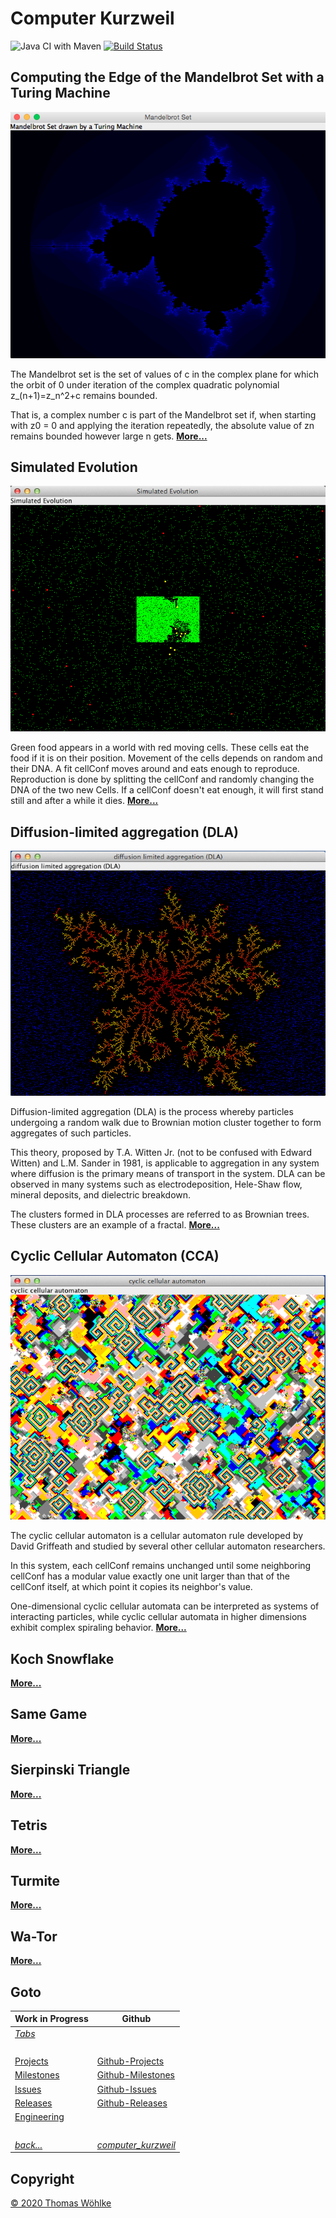 # Computer Kurzweil

![Java CI with Maven](https://github.com/Computer-Kurzweil/computer_kurzweil/workflows/Java%20CI%20with%20Maven/badge.svg)
[![Build Status](https://travis-ci.com/Computer-Kurzweil/computer_kurzweil.svg?branch=master)](https://travis-ci.com/Computer-Kurzweil/computer_kurzweil)

## Computing the Edge of the Mandelbrot Set with a Turing Machine
![Computing the Area outside the Mandelbrot Set](etc/tabs/mandelbrot/img/screen03.png)

The Mandelbrot set is the set of values of c in the complex plane for which the orbit of 0 
under iteration of the complex quadratic polynomial z_(n+1)=z_n^2+c remains bounded.

That is, a complex number c is part of the Mandelbrot set if, when starting with z0 = 0 
and applying the iteration repeatedly, the absolute value of zn remains bounded 
however large n gets. **[More...](etc/tabs/mandelbrot/README.md)**

## Simulated Evolution
![Early Screen](etc/tabs/simulatedevolution/img/screen1.png)

Green food appears in a world with red moving cells. These cells eat the food if it is on their position.
Movement of the cells depends on random and their DNA. A fit cellConf moves around and eats enough to reproduce.
Reproduction is done by splitting the cellConf and randomly changing the DNA of the two new Cells.
If a cellConf doesn't eat enough, it will first stand still and after a while it dies. **[More...](etc/tabs/simulatedevolution/README.md)**

## Diffusion-limited aggregation (DLA) 
![The Dendrite after a while](etc/tabs/dla/img/screen2.png)

Diffusion-limited aggregation (DLA) is the process whereby particles undergoing a random walk due to Brownian motion cluster together to form aggregates of such particles.

This theory, proposed by T.A. Witten Jr. (not to be confused with Edward Witten) and L.M. Sander in 1981, is applicable to aggregation
in any system where diffusion is the primary means of transport in the system. DLA can be observed in many systems such as electrodeposition,
Hele-Shaw flow, mineral deposits, and dielectric breakdown.

The clusters formed in DLA processes are referred to as Brownian trees. These clusters are an example of a fractal. **[More...](etc/tabs/dla/README.md)**

## Cyclic Cellular Automaton (CCA)
![Later Screen](etc/tabs/cca/img/screen2.png)

The cyclic cellular automaton is a cellular automaton rule developed by David Griffeath and studied by several other cellular automaton researchers.

In this system, each cellConf remains unchanged until some neighboring cellConf has a modular value exactly one unit larger than that of the cellConf itself, at which point it copies its neighbor's value.

One-dimensional cyclic cellular automata can be interpreted as systems of interacting particles, while cyclic cellular automata in higher dimensions exhibit complex spiraling behavior. **[More...](etc/tabs/cca/README.md)**

## Koch Snowflake
**[More...](etc/tabs/kochsnowflake/README.md)**

## Same Game
**[More...](etc/tabs/samegame/README.md)**

## Sierpinski Triangle
**[More...](etc/tabs/sierpinskitriangle/README.md)**

## Tetris
**[More...](etc/tabs/tetris/README.md)**

## Turmite
**[More...](etc/tabs/turmite/README.md)**

## Wa-Tor
**[More...](etc/tabs/wator/README.md)**

## Goto

| Work in Progress | Github                          |
|------------------|---------------------------------|
| *[Tabs](etc/tabs/TABS.md)* | &nbsp; |
| &nbsp; | &nbsp; |
| [Projects](etc/PROJECTS.md)       | [Github-Projects](https://github.com/Computer-Kurzweil/computer_kurzweil/projects) |
| [Milestones](etc/MILESTONES.md)   | [Github-Milestones](https://github.com/Computer-Kurzweil/computer_kurzweil/milestones) |
| [Issues](etc/ISSUES.md)           | [Github-Issues](https://github.com/Computer-Kurzweil/computer_kurzweil/issues) |
| [Releases](etc/RELEASES.md)       | [Github-Releases](https://github.com/Computer-Kurzweil/computer_kurzweil/releases) |
| [Engineering](etc/ENGINEERING.md) | &nbsp; |
| &nbsp; | &nbsp; |
| *[back...](README.md)* | *[computer_kurzweil](https://github.com/Computer-Kurzweil/computer_kurzweil)* |

## Copyright
[&copy; 2020 Thomas W&ouml;hlke](etc/LICENSE.code.md)

